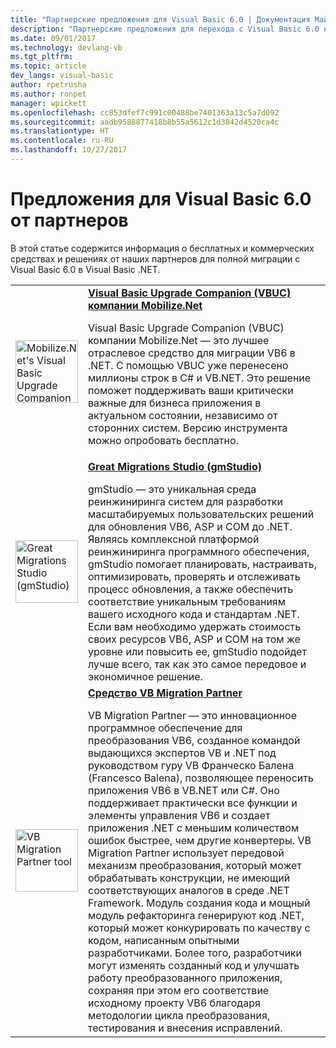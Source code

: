 ```yaml
---
title: "Партнерские предложения для Visual Basic 6.0 | Документация Майкрософт"
description: "Партнерские предложения для перехода с Visual Basic 6.0 на .NET."
ms.date: 09/01/2017
ms.technology: devlang-vb
ms.tgt_pltfrm: 
ms.topic: article
dev_langs: visual-basic
author: rpetrusha
ms.author: ronpet
manager: wpickett
ms.openlocfilehash: cc853dfef7c991c00488be7401363a13c5a7d092
ms.sourcegitcommit: aadb9588877418b8b55a5612c1d3842d4520ca4c
ms.translationtype: HT
ms.contentlocale: ru-RU
ms.lasthandoff: 10/27/2017
---
```

# <a name="visual-basic-60-offers-from-partners"></a>Предложения для Visual Basic 6.0 от партнеров

В этой статье содержится информация о бесплатных и коммерческих средствах и решениях от наших партнеров для полной миграции с Visual Basic 6.0 в Visual Basic .NET.

<table>
  <tr>
    <td><img src="media/vbuc.png" alt="Mobilize.Net's Visual Basic Upgrade Companion (VBUC)" width="100" /> </td>  
    <td><strong><a href="mobilize-net.md">Visual Basic Upgrade Companion (VBUC) компании Mobilize.Net</a></strong><p> 
Visual Basic Upgrade Companion (VBUC) компании Mobilize.Net — это лучшее отраслевое средство для миграции VB6 в .NET. С помощью VBUC уже перенесено миллионы строк в C# и VB.NET. Это решение поможет поддерживать ваши критически важные для бизнеса приложения в актуальном состоянии, независимо от сторонних систем. Версию инструмента можно опробовать бесплатно.</td>
  </tr>
  <tr>
    <td><img src="media/gmstudio.png" alt="Great Migrations Studio (gmStudio)" width="100" /> </td>
    <td><strong><a href="gmstudio.md">Great Migrations Studio (gmStudio)</a></strong></p> 
gmStudio — это уникальная среда реинжиниринга систем для разработки масштабируемых пользовательских решений для обновления VB6, ASP и COM до .NET.   Являясь комплексной платформой реинжиниринга программного обеспечения, gmStudio помогает планировать, настраивать, оптимизировать, проверять и отслеживать процесс обновления, а также обеспечить соответствие уникальным требованиям вашего исходного кода и стандартам .NET.  Если вам необходимо удержать стоимость своих ресурсов VB6, ASP и COM на том же уровне или повысить ее, gmStudio подойдет лучше всего, так как это самое передовое и экономичное решение. </td> 
  </tr>
  <tr>
    <td><img src="media/migrationvb.jpg" alt="VB Migration Partner tool" width="100" /></td>
    <td><strong><a href="http://vbmigration.com">Средство VB Migration Partner</a></strong></p>VB Migration Partner — это инновационное программное обеспечение для преобразования VB6, созданное командой выдающихся экспертов VB и .NET под руководством гуру VB Франческо Балена (Francesco Balena), позволяющее переносить приложения VB6 в VB.NET или C#. Оно поддерживает практически все функции и элементы управления VB6 и создает приложения .NET с меньшим количеством ошибок быстрее, чем другие конвертеры. VB Migration Partner использует передовой механизм преобразования, который может обрабатывать конструкции, не имеющий соответствующих аналогов в среде .NET Framework. Модуль создания кода и мощный модуль рефакторинга генерируют код .NET, который может конкурировать по качеству с кодом, написанным опытными разработчиками. Более того, разработчики могут изменять созданный код и улучшать работу преобразованного приложения, сохраняя при этом его соответствие исходному проекту VB6 благодаря методологии цикла преобразования, тестирования и внесения исправлений.</td>
  </tr>
</table>
